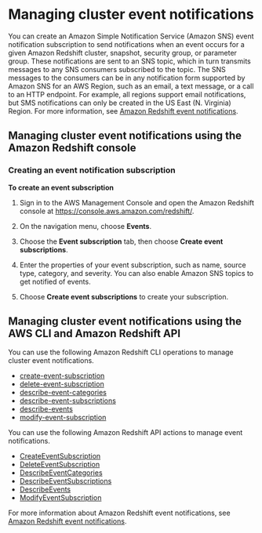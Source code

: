 # Managing cluster event notifications<a name="manage-event-notifications"></a>

You can create an Amazon Simple Notification Service \(Amazon SNS\) event notification subscription to send notifications when an event occurs for a given Amazon Redshift cluster, snapshot, security group, or parameter group\. These notifications are sent to an SNS topic, which in turn transmits messages to any SNS consumers subscribed to the topic\. The SNS messages to the consumers can be in any notification form supported by Amazon SNS for an AWS Region, such as an email, a text message, or a call to an HTTP endpoint\. For example, all regions support email notifications, but SMS notifications can only be created in the US East \(N\. Virginia\) Region\. For more information, see [Amazon Redshift event notifications](working-with-event-notifications.md)\.

## Managing cluster event notifications using the Amazon Redshift console<a name="manage-event-notifications-console"></a>

### Creating an event notification subscription<a name="event-subscribe"></a>

**To create an event subscription**

1. Sign in to the AWS Management Console and open the Amazon Redshift console at [https://console\.aws\.amazon\.com/redshift/](https://console.aws.amazon.com/redshift/)\.

1. On the navigation menu, choose **Events**\. 

1. Choose the **Event subscription** tab, then choose **Create event subscriptions**\. 

1. Enter the properties of your event subscription, such as name, source type, category, and severity\. You can also enable Amazon SNS topics to get notified of events\. 

1. Choose **Create event subscriptions** to create your subscription\. 

## Managing cluster event notifications using the AWS CLI and Amazon Redshift API<a name="manage-event-notifications-api-cli"></a>

You can use the following Amazon Redshift CLI operations to manage cluster event notifications\.
+ [create\-event\-subscription](https://docs.aws.amazon.com/cli/latest/reference/redshift/create-event-subscription.html)
+ [delete\-event\-subscription](https://docs.aws.amazon.com/cli/latest/reference/redshift/delete-event-subscription.html)
+ [describe\-event\-categories](https://docs.aws.amazon.com/cli/latest/reference/redshift/describe-event-categories.html)
+ [describe\-event\-subscriptions](https://docs.aws.amazon.com/cli/latest/reference/redshift/describe-event-subscriptions.html)
+ [describe\-events](https://docs.aws.amazon.com/cli/latest/reference/redshift/describe-events.html)
+ [modify\-event\-subscription](https://docs.aws.amazon.com/cli/latest/reference/redshift/modify-event-subscription.html)

 You can use the following Amazon Redshift API actions to manage event notifications\.
+ [CreateEventSubscription](https://docs.aws.amazon.com/redshift/latest/APIReference/API_CreateEventSubscription.html)
+ [DeleteEventSubscription](https://docs.aws.amazon.com/redshift/latest/APIReference/API_DeleteEventSubscription.html)
+ [DescribeEventCategories](https://docs.aws.amazon.com/redshift/latest/APIReference/API_DescribeEventCategories.html)
+ [DescribeEventSubscriptions](https://docs.aws.amazon.com/redshift/latest/APIReference/API_DescribeEventSubscriptions.html)
+ [DescribeEvents](https://docs.aws.amazon.com/redshift/latest/APIReference/API_DescribeEvents.html)
+ [ModifyEventSubscription](https://docs.aws.amazon.com/redshift/latest/APIReference/API_ModifyEventSubscription.html)

For more information about Amazon Redshift event notifications, see [Amazon Redshift event notifications](working-with-event-notifications.md)\.